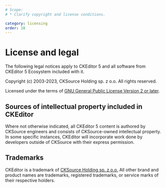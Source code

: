 ```yaml
---
# Scope:
# * Clarify copyright and license conditions.

category: licensing
order: 10
---
```


# License and legal

The following legal notices apply to CKEditor 5 and all software from CKEditor 5 Ecosystem included with it.

Copyright (c) 2003-2023, CKSource Holding sp. z o.o. All rights reserved.

Licensed under the terms of [GNU General Public License Version 2 or later](http://www.gnu.org/licenses/old-licenses/gpl-2.0.html).

## Sources of intellectual property included in CKEditor

Where not otherwise indicated, all CKEditor 5 content is authored by CKSource engineers and consists of CKSource-owned intellectual property. In some specific instances, CKEditor will incorporate work done by developers outside of CKSource with their express permission.

## Trademarks

CKEditor is a trademark of [CKSource Holding sp. z o.o.](http://cksource.com/) All other brand and product names are trademarks, registered trademarks, or service marks of their respective holders.

